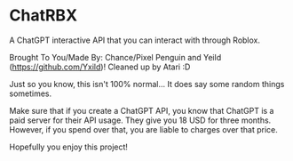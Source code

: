# ChatRBX
A ChatGPT interactive API that you can interact with through Roblox.

Brought To You/Made By: Chance/Pixel Penguin and Yeild (https://github.com/Yxild)!
Cleaned up by Atari :D

Just so you know, this isn't 100% normal... It does say some random things sometimes.

Make sure that if you create a ChatGPT API, you know that ChatGPT is a paid server for their API usage. They give you 18 USD for three months. However, if you spend over that, you are liable to charges over that price.

Hopefully you enjoy this project!
